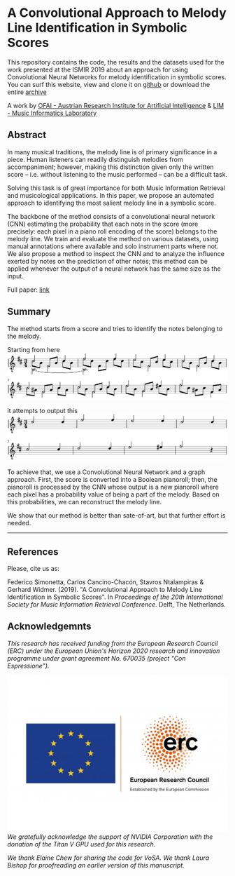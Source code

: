 # A Convolutional Approach to Melody Line Identification in Symbolic Scores
This repository contains the code, the results and the datasets used for the work
presented at the ISMIR 2019 about an approach for using Convolutional Neural Networks for
melody identification in symbolic scores. You can surf this website, view and clone it on
[github](https://github.com/ofai/Symbolic-Melody-Identification) or download the entire
[archive](https://github.com/ofai/Symbolic-Melody-Identification/tarball/master)

A work by [OFAI - Austrian Research Institute for Artificial Intelligence](http://ofai.at/) & [LIM - Music Informatics Laboratory](https://www.lim.di.unimi.it/)

## Abstract
In many musical traditions, the melody line is of primary
significance in a piece. Human listeners can readily distinguish
melodies from accompaniment; however, making this distinction
given only the written score – i.e. without listening
to the music performed – can be a difficult task.

Solving this task
is of great importance for both Music Information Retrieval and
musicological applications.
In this paper, we propose an automated approach to
identifying the most salient melody line in a symbolic score.

The backbone of the method consists of a convolutional
neural network (CNN) estimating the probability that each
note in the score (more precisely: each pixel in a piano roll
encoding of the score) belongs to the  melody line.
We train and evaluate the method on various
datasets, using manual annotations where available and
solo instrument parts where not. We also propose a method
to inspect the CNN and to analyze the influence exerted by
notes on the prediction of other notes; this method
can be applied whenever the output of a neural network
has the same size as the input.

Full paper: [link](./paper.pdf)

## Summary
The method starts from a score and tries to identify the notes belonging to the melody.

Starting from here 
![Sor](./sor-op35n22.png)

it attempts to output this
![Sor Melody](./sor-op35n22-melody.png)

To achieve that, we use a Convolutional Neural Network and a graph approach. First, the score is converted into a Boolean pianoroll; then, the pianoroll is processed by the CNN whose output is a new pianoroll where each pixel has a probability value of being a part of the melody. Based on this probabilities, we can reconstruct the melody line.

We show that our method is better than sate-of-art, but that further effort is needed.

---

## References
Please, cite us as:

Federico Simonetta, Carlos Cancino-Chacón, Stavros Ntalampiras & Gerhard Widmer. (2019). "A Convolutional Approach to Melody Line Identification in Symbolic Scores". In _Proceedings of the 20th International Society for Music Information Retrieval Conference_. Delft, The Netherlands.

## Acknowledgemnts

_This research has received funding from the European Research Council (ERC) under the European Union's Horizon 2020 research and innovation programme under grant agreement No. 670035 (project "Con Espressione")._

![ERC logo](./1.jpg)
_We gratefully acknowledge the support of NVIDIA Corporation with the donation of the Titan V GPU used for this research._

_We thank Elaine Chew for sharing the code for VoSA. We thank Laura Bishop for proofreading an earlier version of this manuscript._
